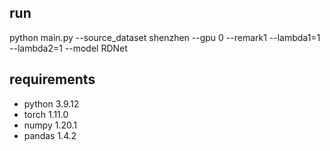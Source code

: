 ## run
python main.py --source_dataset shenzhen --gpu 0 --remark1 --lambda1=1 --lambda2=1 --model RDNet


## requirements
* python 3.9.12
* torch 1.11.0
* numpy 1.20.1
* pandas 1.4.2
